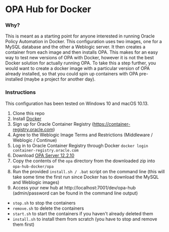 # OPA Hub for Docker

### Why?
This is meant as a starting point for anyone interested in running Oracle Policy Automation in Docker.  This configuration uses two images, one for a MySQL database and the other a Weblogic server.  It then creates a container from each image and then installs OPA.  This makes for an easy way to test new versions of OPA with Docker, however it is not the best Docker solution for actually running OPA.  To take this a step further, you would want to create a docker image with a particular version of OPA already installed, so that you could spin up containers with OPA pre-installed (maybe a project for another day).

### Instructions
This configuration has been tested on Windows 10 and macOS 10.13.
1. Clone this repo
1. Install [Docker](https://www.docker.com/community-edition#/download)
1. Sign up for Oracle Container Registry (https://container-registry.oracle.com)
1. Agree to the Weblogic Image Terms and Restrictions (Middleware / Weblogic / Continue)
1. Log in to Oracle Container Registry through Docker `docker login container-registry.oracle.com`
1. Download [OPA Server 12.2.10](http://www.oracle.com/technetwork/apps-tech/policy-automation/downloads/index.html)
1. Copy the contents of the `opa` directory from the downloaded zip into `opa-hub-docker/opa`
1. Run the provided `install.sh / .bat` script on the command line (this will take some time the first run since Docker has to download the MySQL and Weblogic images)
1. Access your new hub at http://localhost:7001/dev/opa-hub (admin/password can be found in the command line output)

- `stop.sh` to stop the containers
- `remove.sh` to delete the containers
- `start.sh` to start the containers if you haven't already deleted them
- `install.sh` to install them from scratch (you have to stop and remove them first) 